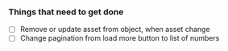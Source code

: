 ### Things that need to get done
- [ ] Remove or update asset from object, when asset change
- [ ] Change pagination from load more button to list of numbers